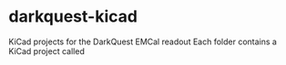 # darkquest-kicad
KiCad projects for the DarkQuest EMCal readout
Each folder contains a KiCad project called <title>.kicad_pro
The revision number is in the title of each folder.

As of June 2024, the revisions in use are

SiPM motherboard with attenuator: 6.1

SiPM motherboard, no attenuator: 6.2 (use a 0 ohm resistor on resistor pad or a solder blob)

Chip carrier Rev 2.0

